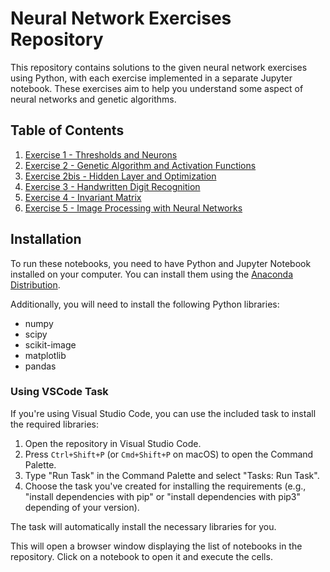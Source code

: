 # Neural Network Exercises Repository

This repository contains solutions to the given neural network exercises using Python, with each exercise implemented in a separate Jupyter notebook. These exercises aim to help you understand some aspect of neural networks and genetic algorithms.

## Table of Contents

1. [Exercise 1 - Thresholds and Neurons](exercice1.ipynb)
2. [Exercise 2 - Genetic Algorithm and Activation Functions](exercice2.ipynb)
3. [Exercise 2bis - Hidden Layer and Optimization](exercice2.ipynb)
4. [Exercise 3 - Handwritten Digit Recognition](exercice3.ipynb)
5. [Exercise 4 - Invariant Matrix](exercice4.ipynb)
6. [Exercise 5 - Image Processing with Neural Networks](exercice5.ipynb)

## Installation

To run these notebooks, you need to have Python and Jupyter Notebook installed on your computer. You can install them using the [Anaconda Distribution](https://www.anaconda.com/products/distribution).

Additionally, you will need to install the following Python libraries:

- numpy
- scipy
- scikit-image
- matplotlib
- pandas

### Using VSCode Task

If you're using Visual Studio Code, you can use the included task to install the required libraries:

1. Open the repository in Visual Studio Code.
2. Press `Ctrl+Shift+P` (or `Cmd+Shift+P` on macOS) to open the Command Palette.
3. Type "Run Task" in the Command Palette and select "Tasks: Run Task".
4. Choose the task you've created for installing the requirements (e.g., "install dependencies with pip" or "install dependencies with pip3" depending of your version).

The task will automatically install the necessary libraries for you.

This will open a browser window displaying the list of notebooks in the repository. Click on a notebook to open it and execute the cells.

